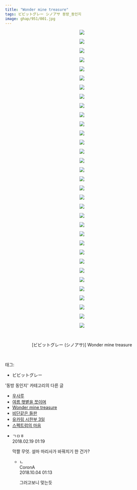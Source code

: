 ```yaml
---
title: "Wonder mine treasure"
tags: ビビットグレー シノアサ 동방_동인지
image: ghap/951/001.jpg
---
```

<div class="article">
<p style="text-align: center; clear: none; float: none;"><img src="{{ site.nasurl }}/ghap/951/001.jpg"/></p>
<p style="text-align: center; clear: none; float: none;"><img src="{{ site.nasurl }}/ghap/951/002.jpg"/></p>
<p style="text-align: center; clear: none; float: none;"><img src="{{ site.nasurl }}/ghap/951/003.jpg"/></p>
<p style="text-align: center; clear: none; float: none;"><img src="{{ site.nasurl }}/ghap/951/004.jpg"/></p>
<p style="text-align: center; clear: none; float: none;"><img src="{{ site.nasurl }}/ghap/951/005.jpg"/></p>
<p style="text-align: center; clear: none; float: none;"><img src="{{ site.nasurl }}/ghap/951/006.jpg"/></p>
<p style="text-align: center; clear: none; float: none;"><img src="{{ site.nasurl }}/ghap/951/007.jpg"/></p>
<p style="text-align: center; clear: none; float: none;"><img src="{{ site.nasurl }}/ghap/951/008.jpg"/></p>
<p style="text-align: center; clear: none; float: none;"><img src="{{ site.nasurl }}/ghap/951/009.jpg"/></p>
<p style="text-align: center; clear: none; float: none;"><img src="{{ site.nasurl }}/ghap/951/010.jpg"/></p>
<p style="text-align: center; clear: none; float: none;"><img src="{{ site.nasurl }}/ghap/951/011.jpg"/></p>
<p style="text-align: center; clear: none; float: none;"><img src="{{ site.nasurl }}/ghap/951/012.jpg"/></p>
<p style="text-align: center; clear: none; float: none;"><img src="{{ site.nasurl }}/ghap/951/013.jpg"/></p>
<p style="text-align: center; clear: none; float: none;"><img src="{{ site.nasurl }}/ghap/951/014.jpg"/></p>
<p style="text-align: center; clear: none; float: none;"><img src="{{ site.nasurl }}/ghap/951/015.jpg"/></p>
<p style="text-align: center; clear: none; float: none;"><img src="{{ site.nasurl }}/ghap/951/016.jpg"/></p>
<p style="text-align: center; clear: none; float: none;"><img src="{{ site.nasurl }}/ghap/951/017.jpg"/></p>
<p style="text-align: center; clear: none; float: none;"><img src="{{ site.nasurl }}/ghap/951/018.jpg"/></p>
<p style="text-align: center; clear: none; float: none;"><img src="{{ site.nasurl }}/ghap/951/019.jpg"/></p>
<p style="text-align: center; clear: none; float: none;"><img src="{{ site.nasurl }}/ghap/951/020.jpg"/></p>
<p style="text-align: center; clear: none; float: none;"><img src="{{ site.nasurl }}/ghap/951/021.jpg"/></p>
<p style="text-align: center; clear: none; float: none;"><img src="{{ site.nasurl }}/ghap/951/022.jpg"/></p>
<p style="text-align: center; clear: none; float: none;"><img src="{{ site.nasurl }}/ghap/951/023.jpg"/></p>
<p style="text-align: center; clear: none; float: none;"><img src="{{ site.nasurl }}/ghap/951/024.jpg"/></p>
<p style="text-align: center; clear: none; float: none;"><img src="{{ site.nasurl }}/ghap/951/025.jpg"/></p>
<p style="text-align: center; clear: none; float: none;"><img src="{{ site.nasurl }}/ghap/951/026.jpg"/></p>
<p style="text-align: center; clear: none; float: none;"><img src="{{ site.nasurl }}/ghap/951/027.jpg"/></p>
<p style="text-align: center; clear: none; float: none;"><img src="{{ site.nasurl }}/ghap/951/028.jpg"/></p>
<p style="text-align: center; clear: none; float: none;"><img src="{{ site.nasurl }}/ghap/951/029.jpg"/></p>
<p style="text-align: center; clear: none; float: none;"><img src="{{ site.nasurl }}/ghap/951/030.jpg"/></p>
<p style="text-align: center; clear: none; float: none;"><img src="{{ site.nasurl }}/ghap/951/031.jpg"/></p>
<p style="text-align: center; clear: none; float: none;"><img src="{{ site.nasurl }}/ghap/951/032.jpg"/></p>
<p style="text-align: center; clear: none; float: none;"><img src="{{ site.nasurl }}/ghap/951/033.jpg"/></p>
<p style="text-align: center; clear: none; float: none;"><br/></p>
<p style="text-align: center; clear: none; float: none;">[ビビットグレー (シノアサ)] Wonder mine treasure</p>
<p><br/></p>
</div><div class="tagTrail">
<p>태그: </p>
<ul>
<li>ビビットグレー</li>
</ul>
</div><div class="another">
<p>'동방 동인지' 카테고리의 다른 글</p>
<ul>
<li><a href="/2016-07-20-ghap_954">우사루</a></li>
<li><a href="/2016-07-20-ghap_953">여름 햇볕을 쪼이며</a></li>
<li><a href="/2016-07-20-ghap_951">Wonder mine treasure</a></li>
<li><a href="/2016-07-20-ghap_950">비단같은 들판</a></li>
<li><a href="/2016-07-20-ghap_949">유카링 시한부 3일</a></li>
<li><a href="/2016-07-20-ghap_948">스펙트럼의 마음</a></li>
</ul>
</div><div class="cb_module cb_fluid">
<div class="cb_wrt cb_profile">
<div class="comment">
<ul>
<li class="cb_thumb_off" id="comment15202336">
<div class="cb_comment_area">
<div class="cb_info_area">
<div class="cb_section">
<span class="cb_nick_name">ㄱㅁㅎ</span>
</div>
<div class="cb_section">
<span class="cb_date">2018.02.19 01:19 </span>
</div>
</div>
<div class="cb_dsc_comment">
<p class="cb_dsc">
											막짤 무엇. 설마 마리사가 바꿔치기 한 건가?
										</p>
</div>
<ul>
<li class="cb_thumb_off" id="comment15344614">
<span class="cb_bu_subnode">ㄴ</span>
<div class="cb_comment_area">
<div class="cb_info_area">
<div class="cb_section">
<span class="cb_nick_name">CoronA</span>
</div>
<div class="cb_section">
<span class="cb_date">2018.10.04 01:13 </span>
</div>
</div>
<div class="cb_dsc_comment">
<p class="cb_dsc">
																그러고보니 맞는듯
															</p>
</div>
</div>
</li>
</ul>
</div></li>
</ul>
</div>
</div><!-- commentList close -->
</div>